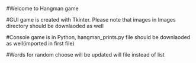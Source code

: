 #Welcome to Hangman game

#GUI game is created with Tkinter. Please note that images in Images directory should be downlaoded as well

#Console game is in Python, hangman_prints.py file should be downlaoded as well(imported in first file)

#Words for random choose will be updated will file instead of list
